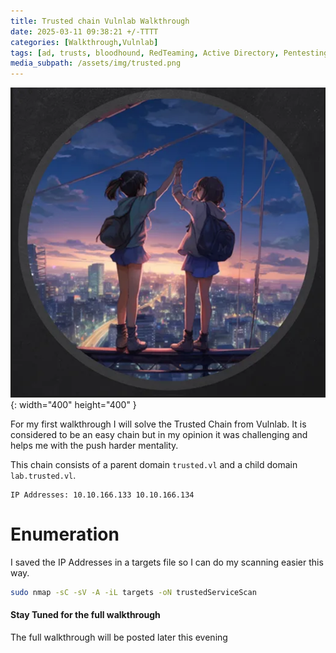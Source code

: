 ```yaml
---
title: Trusted chain Vulnlab Walkthrough 
date: 2025-03-11 09:38:21 +/-TTTT
categories: [Walkthrough,Vulnlab]
tags: [ad, trusts, bloodhound, RedTeaming, Active Directory, Pentesting]     # TAG names should always be lowercase 
media_subpath: /assets/img/trusted.png 
---
```

![Desktop View](/assets/img/trusted.png){: width="400" height="400" }

For my first walkthrough I will solve the Trusted Chain from Vulnlab. It is considered to be an easy chain but in my opinion it was challenging and helps me with the push harder mentality. 

This chain consists of a parent domain `trusted.vl` and a child domain `lab.trusted.vl`.


```
IP Addresses: 10.10.166.133 10.10.166.134
```
# Enumeration 

I saved the IP Addresses in a targets file so I can do my scanning easier this way. 

```bash
sudo nmap -sC -sV -A -iL targets -oN trustedServiceScan
```

#### Stay Tuned for the full walkthrough 
The full walkthrough will be posted later this evening 
